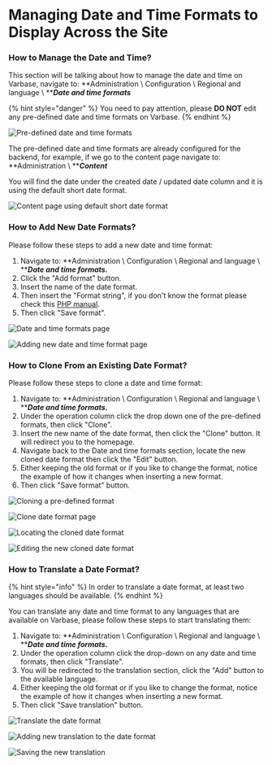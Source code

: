 # Managing Date and Time Formats to Display Across the Site

### How to Manage the Date and Time?

This section will be talking about how to manage the date and time on Varbase, navigate to: **Administration \ Configuration \ Regional and language \ **_**Date and time formats**_

{% hint style="danger" %}
You need to pay attention, please **DO NOT** edit any pre-defined date and time formats on Varbase.
{% endhint %}

![Pre-defined date and time formats](<../../.gitbook/assets/image (20).png>)

The pre-defined date and time formats are already configured for the backend, for example, if we go to the content page navigate to: **Administration \ **_**Content**_

You will find the date under the created date /  updated date column and it is using the default short date format.

![Content page using default short date format](<../../.gitbook/assets/image (21).png>)

### How to Add New Date Formats?

Please follow these steps to add a new date and time format:

1. Navigate to: **Administration \ Configuration \ Regional and language \ **_**Date and time formats.**_
2. Click the "Add format" button.
3. Insert the name of the date format.
4. Then insert the "Format string", if you don't know the format please check this [PHP manual](https://www.php.net/manual/en/function.date.php).
5. Then click "Save format".

![Date and time formats page](<../../.gitbook/assets/image (22).png>)

![Adding new date and time format page](<../../.gitbook/assets/image (23).png>)

### **How to Clone From an Existing Date Format?**

Please follow these steps to clone a date and time format:

1. Navigate to: **Administration \ Configuration \ Regional and language \ **_**Date and time formats.**_
2. Under the operation column click the drop down one of the pre-defined formats, then click "Clone".
3. Insert the new name of the date format, then click the "Clone" button. It will redirect you to the homepage.
4. Navigate back to the Date and time formats section, locate the new cloned date format then click the "Edit" button.
5. Either keeping the old format or if you like to change the format, notice the example of how it changes when inserting a new format.
6. Then click "Save format" button.

![Cloning a pre-defined format](<../../.gitbook/assets/image (24).png>)

![Clone date format page](<../../.gitbook/assets/image (25).png>)

![Locating the cloned date format](<../../.gitbook/assets/image (26).png>)

![Editing the new cloned date format](<../../.gitbook/assets/image (28).png>)

### How to Translate a Date Format?

{% hint style="info" %}
In order to translate a date format, at least two languages should be available.
{% endhint %}

You can translate any date and time format to any languages that are available on Varbase, please follow these steps to start translating them:

1. Navigate to: **Administration \ Configuration \ Regional and language \ **_**Date and time formats.**_
2. Under the operation column click the drop-down on any date and time formats, then click "Translate".
3. You will be redirected to the translation section, click the "Add" button to the available language.
4. &#x20;Either keeping the old format or if you like to change the format, notice the example of how it changes when inserting a new format.
5. Then click "Save translation" button.

![Translate the date format](<../../.gitbook/assets/image (29).png>)

![Adding new translation to the date format](<../../.gitbook/assets/image (30).png>)

![Saving the new translation](<../../.gitbook/assets/image (31).png>)

